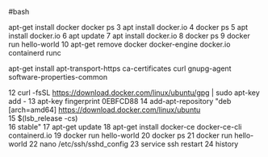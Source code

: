 #bash

apt-get install docker
docker ps
    3  apt install docker.io
    4  docker ps
    5  apt install docker.io
    6  apt update
    7  apt install docker.io
    8  docker ps
    9  docker run hello-world
   10  apt-get remove docker docker-engine docker.io containerd runc
 
 
 
 apt-get install     apt-transport-https     ca-certificates     curl     gnupg-agent     software-properties-common
 
 
 12  curl -fsSL https://download.docker.com/linux/ubuntu/gpg | sudo apt-key add -
   13  apt-key fingerprint 0EBFCD88
   14  add-apt-repository    "deb [arch=amd64] https://download.docker.com/linux/ubuntu \
   15     $(lsb_release -cs) \
   16     stable"
   17  apt-get update
   18  apt-get install docker-ce docker-ce-cli containerd.io
   19  docker run hello-world
   20  docker ps
   21  docker run hello-world
   22  nano /etc/ssh/sshd_config 
   23  service ssh restart
   24  history
   
